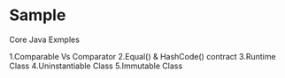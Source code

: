 # Sample
Core Java Exmples

1.Comparable Vs Comparator
2.Equal() & HashCode() contract
3.Runtime Class
4.Uninstantiable Class
5.Immutable Class

